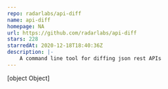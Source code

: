 ```yaml
---
repo: radarlabs/api-diff
name: api-diff
homepage: NA
url: https://github.com/radarlabs/api-diff
stars: 228
starredAt: 2020-12-18T18:40:36Z
description: |-
    A command line tool for diffing json rest APIs
---
```


[object Object]
